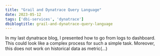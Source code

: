 ```yaml
---
title: "Grail and Dynatrace Query Language"
date: 2023-05-12
tags: ['dbi-services', 'dynatrace']
dbiblogtitle: grail-and-dynatrace-query-language
---
```

In my last dynatrace blog, I presented how to go from logs to dashboard. This could look like a complex process for such a simple task. Moreover, this does not work on historical data as metric(…)